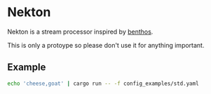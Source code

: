 # Nekton

Nekton is a stream processor inspired by [benthos](https://github.com/Jeffail/benthos).

This is only a protoype so please don't use it for anything important.

## Example

```bash
echo 'cheese,goat' | cargo run -- -f config_examples/std.yaml
```
